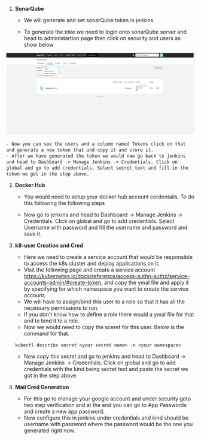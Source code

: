 1. **SonarQube**

    - We will generate and set sonarQube token in jenkins

    - To generate the toke we need to login onto sonarQube server and head to administartion page then click on security and users as show below 

![alt text](image.png)

    - Now you can see the users and a column named Tokens click on that and generate a new token that and copy it and store it.
    - After we have generated the token we would now go back to jenkins and head to Dashboard -> Manage Jenkins -> Credentials. Click on global and go to add credentials. Select secret text and fill in the token we got in the step above.

2. **Docker Hub**

    - You would need to setup your docker hub account cerdentails. To do this following the following steps

    - Now go to jenkins and head to Dashboard -> Manage Jenkins -> Credentials. Click on global and go to add credentials. Select Username with password and fill the username and password and save it.

3. **k8-user Creation and Cred**
    - Here we need to create a service account that would be responsible to access the k8s cluster and deploy applications on it.
    - Visit the following page and create a service account https://kubernetes.io/docs/reference/access-authn-authz/service-accounts-admin/#create-token, and copy the ymal file and apply it by specifying for which namespace you want to create the service account.
    - We will have to assign/bind this user to a role so that it has all the necessary permissions to run.
    - If you don't know how to define a role there would a ymal file for that and to bind it to a role.
    - Now we would need to copy the sceret for this user. Below is the command for that.
    ```
    kubectl describe secret <your secret name> -n <your namespace>
    ```
    - Now copy this secret and go to jenkins and head to Dashboard -> Manage Jenkins -> Credentials. Click on global and go to add credentials with the kind being secret text and paste the secret we got in the step above.

4. **Mail Cred Generation**
    - For this go to manage your google account and under security goto two step verification and at the end you can go to App Passwords and create a new app password.
    - Now configure this in jenkins under credentials and kind should be username with password where the password would be the one you generated right now.
    
